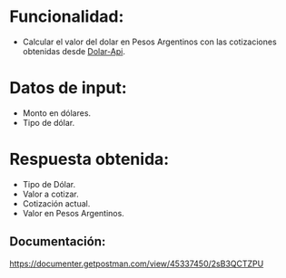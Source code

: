 # Funcionalidad:
- Calcular el valor del dolar en Pesos Argentinos con las cotizaciones obtenidas desde [Dolar-Api](https://dolarapi.com).

# Datos de input:
 - Monto en dólares.
 - Tipo de dólar.

# Respuesta obtenida:
  - Tipo de Dólar.
  - Valor a cotizar.
  - Cotización actual.
  - Valor en Pesos Argentinos.

## Documentación:
 https://documenter.getpostman.com/view/45337450/2sB3QCTZPU
